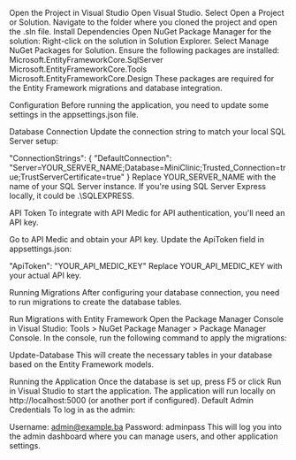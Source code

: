 Open the Project in Visual Studio
Open Visual Studio.
Select Open a Project or Solution.
Navigate to the folder where you cloned the project and open the .sln file.
Install Dependencies
Open NuGet Package Manager for the solution:
Right-click on the solution in Solution Explorer.
Select Manage NuGet Packages for Solution.
Ensure the following packages are installed:
Microsoft.EntityFrameworkCore.SqlServer
Microsoft.EntityFrameworkCore.Tools
Microsoft.EntityFrameworkCore.Design
These packages are required for the Entity Framework migrations and database integration.

Configuration
Before running the application, you need to update some settings in the appsettings.json file.

Database Connection
Update the connection string to match your local SQL Server setup:

"ConnectionStrings": {
  "DefaultConnection": "Server=YOUR_SERVER_NAME;Database=MiniClinic;Trusted_Connection=true;TrustServerCertificate=true"
}
Replace YOUR_SERVER_NAME with the name of your SQL Server instance. If you're using SQL Server Express locally, it could be .\SQLEXPRESS.

API Token
To integrate with API Medic for API authentication, you'll need an API key.

Go to API Medic and obtain your API key.
Update the ApiToken field in appsettings.json:

"ApiToken": "YOUR_API_MEDIC_KEY"
Replace YOUR_API_MEDIC_KEY with your actual API key.

Running Migrations
After configuring your database connection, you need to run migrations to create the database tables.

Run Migrations with Entity Framework
Open the Package Manager Console in Visual Studio:
Tools > NuGet Package Manager > Package Manager Console.
In the console, run the following command to apply the migrations:

Update-Database
This will create the necessary tables in your database based on the Entity Framework models.

Running the Application
Once the database is set up, press F5 or click Run in Visual Studio to start the application.
The application will run locally on http://localhost:5000 (or another port if configured).
Default Admin Credentials
To log in as the admin:

Username: admin@example.ba
Password: adminpass
This will log you into the admin dashboard where you can manage users, and other application settings.
